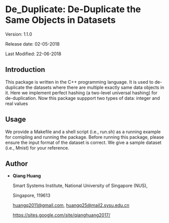 # De_Duplicate: De-Duplicate the Same Objects in Datasets

Version: 1.1.0

Release date:  02-05-2018

Last Modified: 22-06-2018


Introduction
--------

This package is written in the C++ programming language. It is used to 
de-duplicate the datasets where there are multiple exactly same data 
objects in it. Here we implement perfect hashing (a two-level universal
hashing) for de-duplication. Now this package suppport two types of data:
integer and real values


Usage
--------

We provide a Makefile and a shell script (i.e., run.sh) as a running 
example for comipling and running the package. Before running this package, 
please ensure the input format of the dataset is correct. We give a sample 
dataset (i.e., Mnist) for your reference.


Author
--------

* **Qiang Huang**

  Smart Systems Institute, National University of Singapore (NUS),
  
  Singapore, 119613 
  
  huangq2011@gmail.com, huangq25@mail2.sysu.edu.cn
  
  https://sites.google.com/site/qianghuang2017/
  
